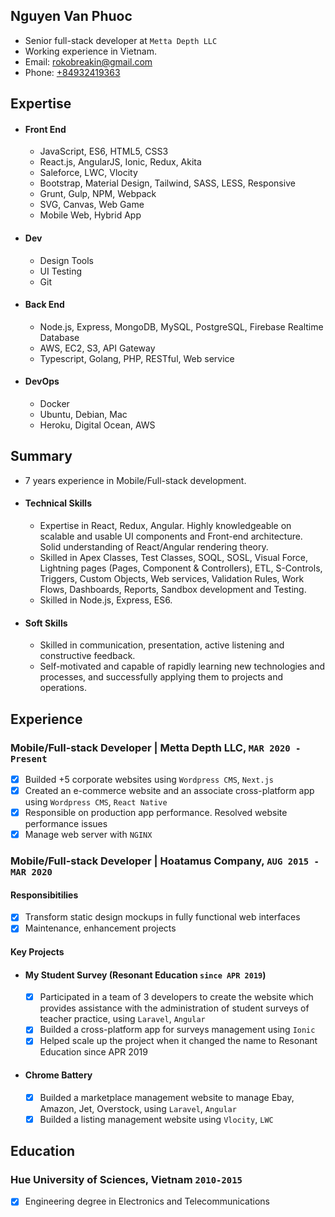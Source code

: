 ## Nguyen Van Phuoc

* Senior full-stack developer at `Metta Depth LLC`
* Working experience in Vietnam.
* Email: [rokobreakin@gmail.com](mailto:rokobreakin@gmail.com)
* Phone: [+84932419363](tel:+84932419363)

## Expertise

* #### Front End
	* JavaScript, ES6, HTML5, CSS3
	* React.js, AngularJS, Ionic, Redux, Akita
	* Saleforce, LWC, Vlocity
	* Bootstrap, Material Design, Tailwind, SASS, LESS, Responsive
	* Grunt, Gulp, NPM, Webpack
	* SVG, Canvas, Web Game
	* Mobile Web, Hybrid App

* #### Dev
	* Design Tools
	* UI Testing
	* Git
	
* #### Back End
	* Node.js, Express, MongoDB, MySQL, PostgreSQL, Firebase Realtime Database
	* AWS, EC2, S3, API Gateway
	* Typescript, Golang, PHP, RESTful, Web service
	
* #### DevOps
	* Docker
	* Ubuntu, Debian, Mac
	* Heroku, Digital Ocean, AWS

## Summary

* 7 years experience in Mobile/Full-stack development.
* #### Technical Skills
    * Expertise in React, Redux, Angular. Highly knowledgeable on scalable and usable UI components and Front-end architecture. Solid understanding of React/Angular rendering theory.
    * Skilled in Apex Classes, Test Classes, SOQL, SOSL, Visual Force, Lightning pages (Pages, Component & Controllers), ETL, S-Controls, Triggers, Custom Objects, Web services, Validation Rules, Work Flows, Dashboards, Reports, Sandbox development and Testing.
    * Skilled in Node.js, Express, ES6.

* #### Soft Skills
    * Skilled in communication, presentation, active listening and constructive feedback.
    * Self-motivated and capable of rapidly learning new technologies and processes, and successfully applying them to projects and operations.

## Experience

### **Mobile/Full-stack Developer | Metta Depth LLC**, `MAR 2020 - Present`
- [x] Builded +5 corporate websites using `Wordpress CMS`, `Next.js`
- [x] Created an e-commerce website and an associate cross-platform app using `Wordpress CMS`, `React Native`
- [x] Responsible on production app performance. Resolved website performance issues
- [x] Manage web server with `NGINX`

### **Mobile/Full-stack Developer | Hoatamus Company**, `AUG 2015 - MAR 2020`
#### Responsibitilies
- [x] Transform static design mockups in fully functional web interfaces
- [x] Maintenance, enhancement projects
#### Key Projects
* #### **My Student Survey (Resonant Education `since APR 2019`)**
    * [x] Participated in a team of 3 developers to create the website which provides assistance with the administration of student surveys of teacher practice, using `Laravel`, `Angular`
    * [x] Builded a cross-platform app for surveys management using `Ionic`
    * [x] Helped scale up the project when it changed the name to Resonant Education since APR 2019
* #### **Chrome Battery**
    * [x] Builded a marketplace management website to manage Ebay, Amazon, Jet, Overstock, using `Laravel`, `Angular`
    * [x] Builded a listing management website using `Vlocity`, `LWC`
## Education

### Hue University of Sciences, Vietnam `2010-2015`
- [x] Engineering degree in Electronics and Telecommunications
